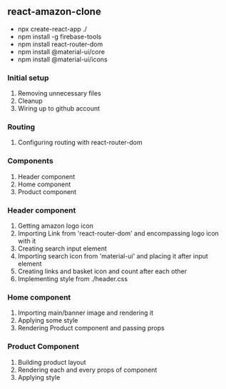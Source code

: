 ## react-amazon-clone

- npx create-react-app ./
- npm install -g firebase-tools
- npm install react-router-dom
- npm install @material-ui/core
- npm install @material-ui/icons

### Initial setup

1. Removing unnecessary files
2. Cleanup
3. Wiring up to github account

### Routing

1. Configuring routing with react-router-dom

### Components

1. Header component
2. Home component
3. Product component

### Header component

1. Getting amazon logo icon
2. Importing Link from 'react-router-dom' and encompassing logo icon with it
3. Creating search input element
4. Importing search icon from 'material-ui' and placing it after input element
5. Creating links and basket icon and count after each other
6. Implementing style from ./header.css

### Home component

1. Importing main/banner image and rendering it
2. Applying some style
3. Rendering Product component and passing props

### Product Component

1. Building product layout
2. Rendering each and every props of component
3. Applying style
